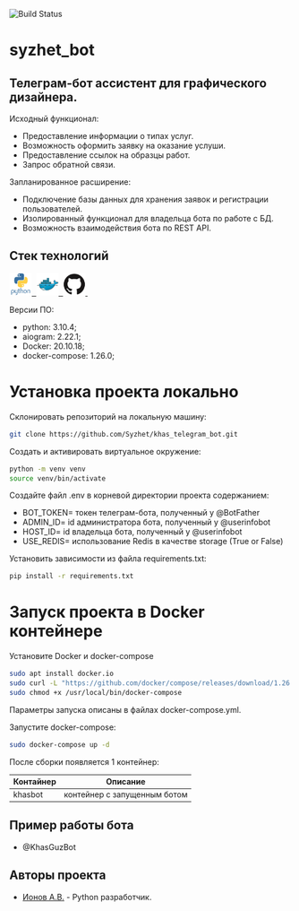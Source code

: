 ![Build Status](https://github.com/Syzhet/khas_telegram_bot/actions/workflows/khasbot.yml/badge.svg)


# syzhet_bot

## Телеграм-бот ассистент для графического дизайнера.

Исходный функционал:
- Предоставление информации о типах услуг.
- Возможность оформить заявку на оказание услуши.
- Предоставление ссылок на образцы работ.
- Запрос обратной связи.

Запланированное расширение:
- Подключение базы данных для хранения заявок и регистрации пользователей.
- Изолированный функционал для владельца бота по работе с БД.
- Возможность взаимодействия бота по REST API.


## Стек технологий 

<div>
  <a href="https://www.python.org/">
    <img src="https://github.com/devicons/devicon/blob/master/icons/python/python-original-wordmark.svg" title="Python" alt="Python" width="40" height="40"/>&nbsp;
  </a>
  <a href ="https://www.docker.com/">
    <img src="https://github.com/devicons/devicon/blob/master/icons/docker/docker-original.svg" title="Docker" alt="Docker" width="40" height="40"/>&nbsp;
  </a>
  <a href="https://github.com/">
    <img src="https://github.com/devicons/devicon/blob/master/icons/github/github-original.svg" title="GitHub" alt="GitHub" width="40" height="40"/>&nbsp;
  </a>
</div>

Версии ПО:

- python: 3.10.4;
- aiogram: 2.22.1;
- Docker: 20.10.18;
- docker-compose: 1.26.0;


# Установка проекта локально
Склонировать репозиторий на локальную машину:
```sh
git clone https://github.com/Syzhet/khas_telegram_bot.git
```
Cоздать и активировать виртуальное окружение:
```sh
python -m venv venv
source venv/bin/activate
```
Cоздайте файл .env в корневой директории проекта содержанием:
- BOT_TOKEN= токен телеграм-бота, полученный у @BotFather
- ADMIN_ID= id администратора бота, полученный у @userinfobot
- HOST_ID= id владельца бота, полученный у @userinfobot
- USE_REDIS= использование Redis в качестве storage (True or False)

Установить зависимости из файла requirements.txt:
```sh
pip install -r requirements.txt
```


# Запуск проекта в Docker контейнере
Установите Docker и docker-compose
```sh
sudo apt install docker.io 
sudo curl -L "https://github.com/docker/compose/releases/download/1.26.0/docker-compose-$(uname -s)-$(uname -m)" -o /usr/local/bin/docker-compose
sudo chmod +x /usr/local/bin/docker-compose
```
Параметры запуска описаны в файлах docker-compose.yml.

Запустите docker-compose:
```sh
sudo docker-compose up -d
```

После сборки появляется 1 контейнер:

| Контайнер | Описание |
| ------ | ------ |
| khasbot | контейнер с запущенным ботом |


## Пример работы бота
- @KhasGuzBot

## Авторы проекта

- [Ионов А.В.](https://github.com/Syzhet) - Python разработчик.
